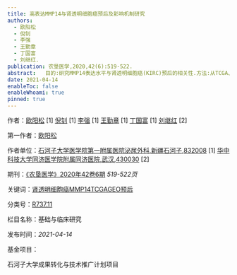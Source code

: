 ```yaml
---
title: 高表达MMP14与肾透明细胞癌预后及影响机制研究
authors:
  - 欧阳松
  - 倪钊
  - 李强
  - 王勤章
  - 丁国富
  - 刘继红.
publication: 农垦医学,2020,42(6):519-522.
abstract:   目的:研究MMP14表达水平与肾透明细胞癌(KIRC)预后的相关性.方法:从TCGA、GTEx和GENT数据库获得mRNA表达谱和临床数据,使用HPA数据库调取MMP14蛋白表达的免疫组化图像进行验证,根据MMP14在肾癌中的不同mRNA表达量进行功能和信号通路富集.结果:与正常肾脏比较,MMP14的mRNA和蛋白表达在KIRC患者中均显著增高,生存曲线提示MMP14上调与KIRC的不良预后显著相关(P＜0.05),功能和信号通道富集分析提示高表达MMP14在KIRC中与DNA损伤和WNT信号通路有关.结论:MMP14在KIRC中可能与不良预后相关,并可能是KIRC的潜在预后标记物.
date: 2021-04-14
enableToc: false
enableWhoami: true
pinned: true
---
```


作者：[欧阳松](http://med.wanfangdata.com.cn/Author/General/A003878612) [1] [倪钊](http://med.wanfangdata.com.cn/Author/General/A000033381) [1] [李强](http://med.wanfangdata.com.cn/Author/General/A004217605) [1] [王勤章](http://med.wanfangdata.com.cn/Author/General/A000007584) [1] [丁国富](http://med.wanfangdata.com.cn/Author/General/A000008475) [1] [刘继红](http://med.wanfangdata.com.cn/Author/General/A000000184) [2]

第一作者：[欧阳松](http://med.wanfangdata.com.cn/Author/General/A003878612)

作者单位：[石河子大学医学院第一附属医院泌尿外科,新疆石河子,832008](http://med.wanfangdata.com.cn/Organization/General/O000000323) [1] [华中科技大学同济医学院附属同济医院,武汉,430030](http://med.wanfangdata.com.cn/Organization/General/O000000003) [2]

期刊：[《农垦医学》2020年42卷6期](http://med.wanfangdata.com.cn/Periodical/nkyx) *519-522页*

关键词：[肾透明细胞癌MMP14TCGAGEO预后](http://med.wanfangdata.com.cn/Paper/Search?q=%e5%85%b3%e9%94%ae%e8%af%8d%3a(%e8%82%be%e9%80%8f%e6%98%8e%e7%bb%86%e8%83%9e%e7%99%8c))

分类号：[R737.11](http://med.wanfangdata.com.cn/Paper/Search?q=%e4%b8%ad%e5%9b%be%e5%88%86%e7%b1%bb%e5%8f%b7%3a(R737.11))

栏目名称：基础与临床研究

发布时间：*2021-04-14*

基金项目：

石河子大学成果转化与技术推广计划项目
